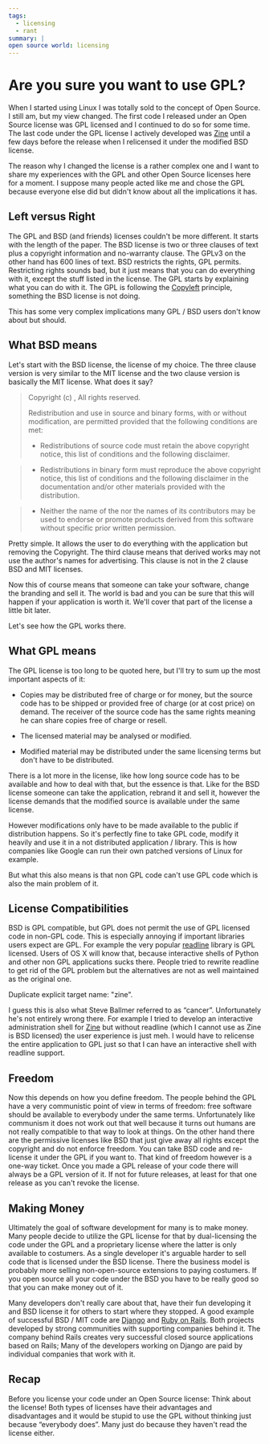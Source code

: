 ```yaml
---
tags:
  - licensing
  - rant
summary: |
open source world: licensing
---
```


# Are you sure you want to use GPL?

When I started using Linux I was totally sold to the concept of Open
Source. I still am, but my view changed. The first code I released under
an Open Source license was GPL licensed and I continued to do so for
some time. The last code under the GPL license I actively developed was
[Zine](http://zine.pocoo.org/) until a few days before the release
when I relicensed it under the modified BSD license.

The reason why I changed the license is a rather complex one and I want
to share my experiences with the GPL and other Open Source licenses here
for a moment. I suppose many people acted like me and chose the GPL
because everyone else did but didn't know about all the implications it
has.

## Left versus Right

The GPL and BSD (and friends) licenses couldn't be more different. It
starts with the length of the paper. The BSD license is two or three
clauses of text plus a copyright information and no-warranty clause. The
GPLv3 on the other hand has 600 lines of text. BSD restricts the rights,
GPL permits. Restricting rights sounds bad, but it just means that you
can do everything with it, except the stuff listed in the license. The
GPL starts by explaining what you can do with it. The GPL is following
the [Copyleft](http://en.wikipedia.org/wiki/Copyleft) principle,
something the BSD license is not doing.

This has some very complex implications many GPL / BSD users don't know
about but should.

## What BSD means

Let's start with the BSD license, the license of my choice. The three
clause version is very similar to the MIT license and the two clause
version is basically the MIT license. What does it say?

> Copyright (c) <year>, <copyright holder> All rights reserved.
>
> Redistribution and use in source and binary forms, with or without
modification, are permitted provided that the following conditions
are met:
>
> - Redistributions of source code must retain the above copyright
notice, this list of conditions and the following disclaimer.

> - Redistributions in binary form must reproduce the above
copyright notice, this list of conditions and the following
disclaimer in the documentation and/or other materials provided
with the distribution.

> - Neither the name of the <organization> nor the names of its
contributors may be used to endorse or promote products derived
from this software without specific prior written permission.

Pretty simple. It allows the user to do everything with the application
but removing the Copyright. The third clause means that derived works
may not use the author's names for advertising. This clause is not in
the 2 clause BSD and MIT licenses.

Now this of course means that someone can take your software, change the
branding and sell it. The world is bad and you can be sure that this
will happen if your application is worth it. We'll cover that part of
the license a little bit later.

Let's see how the GPL works there.

## What GPL means

The GPL license is too long to be quoted here, but I'll try to sum up
the most important aspects of it:

- Copies may be distributed free of charge or for money, but the
source code has to be shipped or provided free of charge (or at cost
price) on demand. The receiver of the source code has the same rights
meaning he can share copies free of charge or resell.

- The licensed material may be analysed or modified.

- Modified material may be distributed under the same licensing terms
but don't have to be distributed.

There is a lot more in the license, like how long source code has to be
available and how to deal with that, but the essence is that. Like for
the BSD license someone can take the application, rebrand it and sell
it, however the license demands that the modified source is available
under the same license.

However modifications only have to be made available to the public if
distribution happens. So it's perfectly fine to take GPL code, modify it
heavily and use it in a not distributed application / library. This is
how companies like Google can run their own patched versions of Linux
for example.

But what this also means is that non GPL code can't use GPL code which
is also the main problem of it.

## License Compatibilities

BSD is GPL compatible, but GPL does not permit the use of GPL licensed
code in non-GPL code. This is especially annoying if important libraries
users expect are GPL. For example the very popular [readline](http://en.wikipedia.org/wiki/GNU_readline) library is GPL licensed.
Users of OS X will know that, because interactive shells of Python and
other non GPL applications sucks there. People tried to rewrite readline
to get rid of the GPL problem but the alternatives are not as well
maintained as the original one.

Duplicate explicit target name: "zine".

I guess this is also what Steve Ballmer referred to as “cancer”.
Unfortunately he's not entirely wrong there. For example I tried to
develop an interactive administration shell for [Zine](http://zine.pocoo.org/) but without readline (which I cannot use as
Zine is BSD licensed) the user experience is just meh. I would have to
relicense the entire application to GPL just so that I can have an
interactive shell with readline support.

## Freedom

Now this depends on how you define freedom. The people behind the GPL
have a very communistic point of view in terms of freedom: free software
should be available to everybody under the same terms. Unfortunately
like communism it does not work out that well because it turns out
humans are not really compatible to that way to look at things. On the
other hand there are the permissive licenses like BSD that just give
away all rights except the copyright and do not enforce freedom. You can
take BSD code and re-license it under the GPL if you want to. That kind
of freedom however is a one-way ticket. Once you made a GPL release of
your code there will always be a GPL version of it. If not for future
releases, at least for that one release as you can't revoke the license.

## Making Money

Ultimately the goal of software development for many is to make money.
Many people decide to utilize the GPL license for that by dual-licensing
the code under the GPL and a proprietary license where the latter is
only available to costumers. As a single developer it's arguable harder
to sell code that is licensed under the BSD license. There the business
model is probably more selling non-open-source extensions to paying
costumers. If you open source all your code under the BSD you have to be
really good so that you can make money out of it.

Many developers don't really care about that, have their fun developing
it and BSD license it for others to start where they stopped. A good
example of successful BSD / MIT code are [Django](http://www.djangoproject.com/) and [Ruby on Rails](http://rubyonrails.org/). Both projects developed by strong
communities with supporting companies behind it. The company behind
Rails creates very successful closed source applications based on Rails;
Many of the developers working on Django are paid by individual
companies that work with it.

## Recap

Before you license your code under an Open Source license: Think about
the license! Both types of licenses have their advantages and
disadvantages and it would be stupid to use the GPL without thinking
just because “everybody does”. Many just do because they haven't read
the license either.
